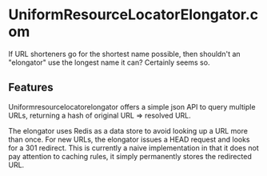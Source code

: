 # UniformResourceLocatorElongator.com
If URL shorteners go for the shortest name possible, then shouldn't an
"elongator" use the longest name it can? Certainly seems so.

## Features
Uniformresourcelocatorelongator offers a simple json API to query
multiple URLs, returning a hash of original URL => resolved URL.

The elongator uses Redis as a data store to avoid looking up a URL more
than once. For new URLs, the elongator issues a HEAD request and looks
for a 301 redirect. This is currently a naive implementation in that it
does not pay attention to caching rules, it simply permanently stores
the redirected URL.
